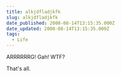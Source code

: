 ```yaml
---
title: alkjdfladjkfk
slug: alkjdfladjkfk
date_published: 2008-08-14T13:15:35.000Z
date_updated: 2008-08-14T13:15:35.000Z
tags:
  - Life
---
```


ARRRRRRG! Gah! WTF?

That's all.
